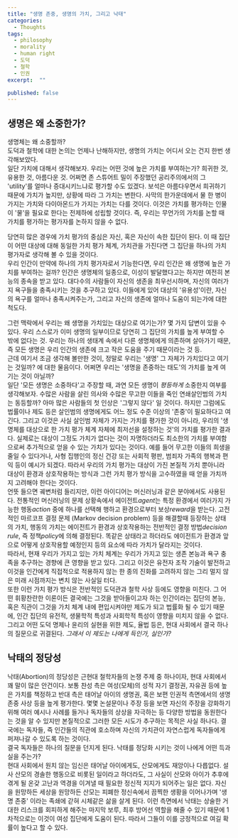 ```yaml
---
title: "생명 존중, 생명의 가치, 그리고 낙태"
categories:
  - Thoughts
tags:
  - philosophy
  - morality
  - human right
  - 도덕
  - 철학
  - 인권
excerpt:  ""

published: false
---
```


## 생명은 왜 소중한가?

생명체는 왜 소중할까?  
도덕과 철학에 대한 논의는 언제나 난해하지만, 생명의 가치는 어디서 오는 건지 한번 생각해보았다.  
일단 가치에 대해서 생각해보자. 우리는 어떤 것에 높은 가치를 부여하는가? 희귀한 것, 유용한 것, 아름다운 것. 어쩌면 존 스튜어트 밀이 주장했던 공리주의에서의 그 'utility'를 얼마나 증대시키느냐로 평가할 수도 있겠다. 보석은 아름다우면서 희귀하기 때문에 가치가 높지만, 상황에 따라 그 가치는 변한다. 사막의 한가운데에서 물 한 병이 가지는 가치와 다이아몬드가 가지는 가치는 다를 것이다. 이것은 가치를 평가하는 인물이 '물'을 필요로 한다는 전제하에 성립할 것이다. 즉, 우리는 무언가의 가치를 논할 때 가치를 평가하는 평가자를 논하지 않을 수 없다.  

당연히 많은 경우에 가치 평가의 중심은 자신, 혹은 자신이 속한 집단이 된다. 이 때 집단이 어떤 대상에 대해 동일한 가치 평가 체계, 가치관을 가진다면 그 집단을 하나의 가치 평가자로 생각해 볼 수 있을 것이다.  
우리 인간이 만약에 하나의 가치 평가자로서 기능한다면, 우리 인간은 왜 생명에 높은 가치를 부여하는 걸까? 인간은 생명체의 일종으로, 이성이 발달했다고는 하지만 여전히 본능의 종속을 받고 있다. 대다수의 사람들이 자신의 생존을 최우선시하며, 자신의 여러가지 욕구들을 충족시키는 것을 추구하고 있다. 이들에게 있어 대상의 '유용성'이란, 자신의 욕구를 얼마나 충족시켜주는가, 그리고 자신의 생존에 얼마나 도움이 되는가에 대한 척도다.  

그런 맥락에서 우리는 왜 생명을 가치있는 대상으로 여기는가? 몇 가지 답변이 있을 수 있다. 우리 스스로가 이미 생명의 일부이므로 당연히 그 집단의 가치를 높게 부여할 수 밖에 없다는 것. 우리는 하나의 생태계 속에서 다른 생명체에게 의존하며 살아가기 때문, 즉 모든 생명은 우리 인간의 생존에 크고 작은 도움을 주기 때문이라는 것 등.  
근데 여기서 조금 생각해 볼만한 것이, 정말로 우리는 '생명' 그 자체가 가치있다고 여기는 것일까? 에 대한 물음이다. 어쩌면 우리는 '생명을 존중하는 태도'의 가치를 높게 여기는 것이 아닐까?  
일단 '모든 생명은 소중하다'고 주장할 때, 과연 모든 생명이 *평등하게* 소중한지 여부를 생각해보자. 수많은 사람을 살린 의사와 수많은 무고한 이들을 죽인 연쇄살인범의 가치는 동등할까? 아마 많은 사람들의 첫 인상은 '그렇지 않다' 일 것이다. 하지만 그럼에도 법률이나 제도 등은 살인범의 생명에게도 어느 정도 수준 이상의 '존중'이 필요하다고 여긴다. 그리고 이것은 사실 살인범 자체가 가지는 가치를 평가한 것이 아니라, 우리의 '생명체를 대상으로 한 가치 평가 체계 자체에 최저선을 설정하는 것'의 가치를 평가한 결과다. 실제로는 대상이 그정도 가치가 없다는 것이 자명하더라도 최소한의 가치를 부여함으로써 추가적으로 얻을 수 있는 가치가 있다는 것이다. 예를 들어 무고한 이들의 희생을 줄일 수 있다거나, 사형 집행인의 정신 건강 또는 사회적 평판, 범죄자 가족의 행복과 편익 등이 예시가 되겠다. 따라서 우리의 가치 평가는 대상이 가진 본질적 가치 뿐아니라 대상이 환경과 상호작용하는 방식과 그런 가치 평가 방식을 고수하였을 때 얻을 가치까지 고려해야 한다는 것이다.  
언뜻 들으면 궤변처럼 들리지만, 이런 아이디어는 머신러닝과 같은 분야에서도 사용된다. 전통적인 머신러닝의 문제 상황속에서 에이전트*agent*는 특정 환경에서 여러가지 가능한 행동*action* 중에 하나를 선택해 행하고 환경으로부터 보상*reward*을 받는다. 고전적인 마르코프 결정 문제 (Markov decision problem) 등을 해결할때 등장하는 상태의 가치, 행동의 가치는 에이전트가 환경과 상호작용하는 전반적인 결정 방법*decision rule*, 즉 정책*policy*에 의해 결정된다. 똑같은 상태라고 하더라도 에이전트가 환경과 앞으로 어떻게 상호작용할 예정인지 등의 요소에 따라 가치가 달라지는 것이다.  
따라서, 현재 우리가 가지고 있는 가치 체계는 우리가 가지고 있는 생존 본능과 욕구 충족을 추구하는 경향에 큰 영향을 받고 있다. 그리고 이것은 유전자 조작 기술이 발전하고 이것을 인간에게 직접적으로 적용하지 않는 한 종의 진화를 고려하지 않는 그리 멀지 않은 미래 시점까지는 변치 않는 사실일 터다.  
또한 이런 가치 평가 방식은 전반적인 도덕관과 철학 사상 등에도 영향을 미친다. 그 어떤 휘황찬란한 이론이든 결국에는 그것을 받아들이고자 하는 인간이라는 집단의 본능, 혹은 직관이 그것을 가치 체계 내에 편입시켜야만 제도가 되고 법률화 될 수 있기 때문에, 인간 집단의 유전적, 생물학적 특성과 사회학적 특성이 영향을 미치지 않을 수 없다. 그리고 어떤 도덕 명제나 윤리의 실현을 위한 제도, 율법 등은, 현대 사회에서 결국 하나의 질문으로 귀결된다. *그래서 이 제도는 나에게 득인가, 실인가?*  

## 낙태의 정당성

낙태(Abortion)의 정당성은 근현대 철학자들의 논쟁 주제 중 하나이자, 현대 사회에서 꽤 말이 많은 안건이다. 보통 찬성 측은 여성(모체)의 성적 자기 결정권, 자유권 등에 높은 가치를 책정하고 반대 측은 태어날 아이의 생명권, 혹은 보편 인권적 측면에서의 생명 존중 사상 등을 높게 평가한다. 몇몇 논설문이나 주장 등을 보면 자신의 주장을 강화하기 위해 여러 예시나 사례를 들거나 독자들의 상상을 자극하는 등 다양한 방법을 동원한다는 것을 알 수 있지만 본질적으로 그러한 모든 시도가 추구하는 목적은 사실 하나다. 결국에는 독자들, 즉 인간들의 직관에 호소하며 자신의 가치관이 자연스럽게 독자들에게 퍼져나갈 수 있도록 하는 것이다.  
결국 독자들은 하나의 질문을 던지게 된다. 낙태를 정당화 시키는 것이 나에게 어떤 득과 실을 주는가?  
현대 사회에서 원치 않는 임신은 태어날 아이에게도, 산모에게도 재앙이나 다릅없다. 설사 산모의 경솔한 행동으로 비롯된 일이라고 하더라도, 그 사실이 산모와 아이가 추후에 겪게 될 온갖 고난과 역경을 이겨낼 때 필요한 정신적 지지가 되어주는 일은 없다. 자신을 원망하든 세상을 원망하든 산모는 피폐한 정신속에서 끔찍한 생황을 이어나가며 '생명 존중' 이라는 족쇄에 갇혀 시체같은 삶을 살게 된다. 이런 측면에서 낙태는 상술한 거대한 리스크를 회피하게 해주는 마지막 보루, 최후 방어선 역할을 해줄 수 있기 때문에 1차적으로는 이것이 여성 집단에게 도움이 된다. 따라서 그들이 이를 긍정적으로 여길 확률이 높다고 할 수 있다.
